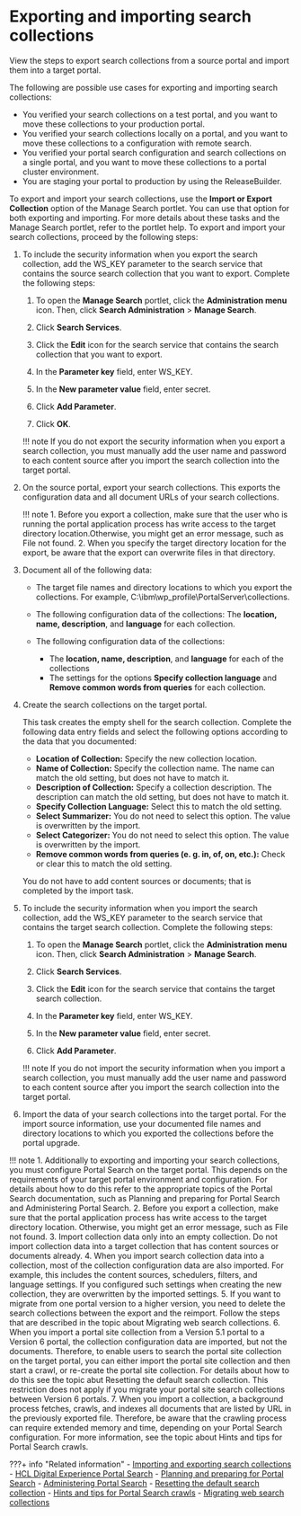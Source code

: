 # Exporting and importing search collections

View the steps to export search collections from a source portal and import them into a target portal.

The following are possible use cases for exporting and importing search collections:

-   You verified your search collections on a test portal, and you want to move these collections to your production portal.
-   You verified your search collections locally on a portal, and you want to move these collections to a configuration with remote search.
-   You verified your portal search configuration and search collections on a single portal, and you want to move these collections to a portal cluster environment.
-   You are staging your portal to production by using the ReleaseBuilder.

To export and import your search collections, use the **Import or Export Collection** option of the Manage Search portlet. You can use that option for both exporting and importing. For more details about these tasks and the Manage Search portlet, refer to the portlet help. To export and import your search collections, proceed by the following steps:

1.  To include the security information when you export the search collection, add the WS\_KEY parameter to the search service that contains the source search collection that you want to export. Complete the following steps:

    1.  To open the **Manage Search** portlet, click the **Administration menu** icon. Then, click **Search Administration** \> **Manage Search**.

    2.  Click **Search Services**.

    3.  Click the **Edit** icon for the search service that contains the search collection that you want to export.

    4.  In the **Parameter key** field, enter WS\_KEY.

    5.  In the **New parameter value** field, enter secret.

    6.  Click **Add Parameter**.

    7.  Click **OK**.

    !!! note
        If you do not export the security information when you export a search collection, you must manually add the user name and password to each content source after you import the search collection into the target portal.

2.  On the source portal, export your search collections. This exports the configuration data and all document URLs of your search collections.

    !!! note
        1.  Before you export a collection, make sure that the user who is running the portal application process has write access to the target directory location.Otherwise, you might get an error message, such as File not found.
        2.  When you specify the target directory location for the export, be aware that the export can overwrite files in that directory.

3.  Document all of the following data:

    -   The target file names and directory locations to which you export the collections. For example, C:\\ibm\\wp\_profile\\PortalServer\\collections.
    -   The following configuration data of the collections: The **location, name, description**, and **language** for each collection.
    -   The following configuration data of the collections:

        -   The **location, name, description**, and **language** for each of the collections
        -   The settings for the options **Specify collection language** and **Remove common words from queries** for each collection.

4.  Create the search collections on the target portal.

    This task creates the empty shell for the search collection. Complete the following data entry fields and select the following options according to the data that you documented:

    -   **Location of Collection:** Specify the new collection location.
    -   **Name of Collection:** Specify the collection name. The name can match the old setting, but does not have to match it.
    -   **Description of Collection:** Specify a collection description. The description can match the old setting, but does not have to match it.
    -   **Specify Collection Language:** Select this to match the old setting.
    -   **Select Summarizer:** You do not need to select this option. The value is overwritten by the import.
    -   **Select Categorizer:** You do not need to select this option. The value is overwritten by the import.
    -   **Remove common words from queries \(e. g. in, of, on, etc.\):** Check or clear this to match the old setting.

    You do not have to add content sources or documents; that is completed by the import task.

5.  To include the security information when you import the search collection, add the WS\_KEY parameter to the search service that contains the target search collection. Complete the following steps:

    1.  To open the **Manage Search** portlet, click the **Administration menu** icon. Then, click **Search Administration** \> **Manage Search**.

    2.  Click **Search Services**.

    3.  Click the **Edit** icon for the search service that contains the target search collection.

    4.  In the **Parameter key** field, enter WS\_KEY.

    5.  In the **New parameter value** field, enter secret.

    6.  Click **Add Parameter**.

    !!! note
        If you do not import the security information when you import a search collection, you must manually add the user name and password to each content source after you import the search collection into the target portal.

6.  Import the data of your search collections into the target portal. For the import source information, use your documented file names and directory locations to which you exported the collections before the portal upgrade.


!!! note
    1.  Additionally to exporting and importing your search collections, you must configure Portal Search on the target portal. This depends on the requirements of your target portal environment and configuration. For details about how to do this refer to the appropriate topics of the Portal Search documentation, such as Planning and preparing for Portal Search and Administering Portal Search.
    2.  Before you export a collection, make sure that the portal application process has write access to the target directory location. Otherwise, you might get an error message, such as File not found.
    3.  Import collection data only into an empty collection. Do not import collection data into a target collection that has content sources or documents already.
    4.  When you import search collection data into a collection, most of the collection configuration data are also imported. For example, this includes the content sources, schedulers, filters, and language settings. If you configured such settings when creating the new collection, they are overwritten by the imported settings.
    5.  If you want to migrate from one portal version to a higher version, you need to delete the search collections between the export and the reimport. Follow the steps that are described in the topic about Migrating web search collections.
    6.  When you import a portal site collection from a Version 5.1 portal to a Version 6 portal, the collection configuration data are imported, but not the documents. Therefore, to enable users to search the portal site collection on the target portal, you can either import the portal site collection and then start a crawl, or re-create the portal site collection. For details about how to do this see the topic abut Resetting the default search collection. This restriction does not apply if you migrate your portal site search collections between Version 6 portals.
    7.  When you import a collection, a background process fetches, crawls, and indexes all documents that are listed by URL in the previously exported file. Therefore, be aware that the crawling process can require extended memory and time, depending on your Portal Search configuration. For more information, see the topic about Hints and tips for Portal Search crawls.


???+ info "Related information"
    - [Importing and exporting search collections](../../../manage_search/search_collection/import_export_srch_coll.md)
    - [HCL Digital Experience Portal Search](../../../portal_search/index.md)
    - [Planning and preparing for Portal Search](../../../planning_portal_search/index.md)
    - [Administering Portal Search](../../administer_portal_search/index.md)
    - [Resetting the default search collection](../searching_crawling_portal_sites/srtcrtprtlstecllc.md)
    - [Hints and tips for Portal Search crawls](../../hint_tips/srrhinttips_crawl.md)
    - [Migrating web search collections](../../../../../deploy_dx/manage/migrate/preparing_source_env/migrating_search_cmpt/migrating_websearch_collections/index.md) 

